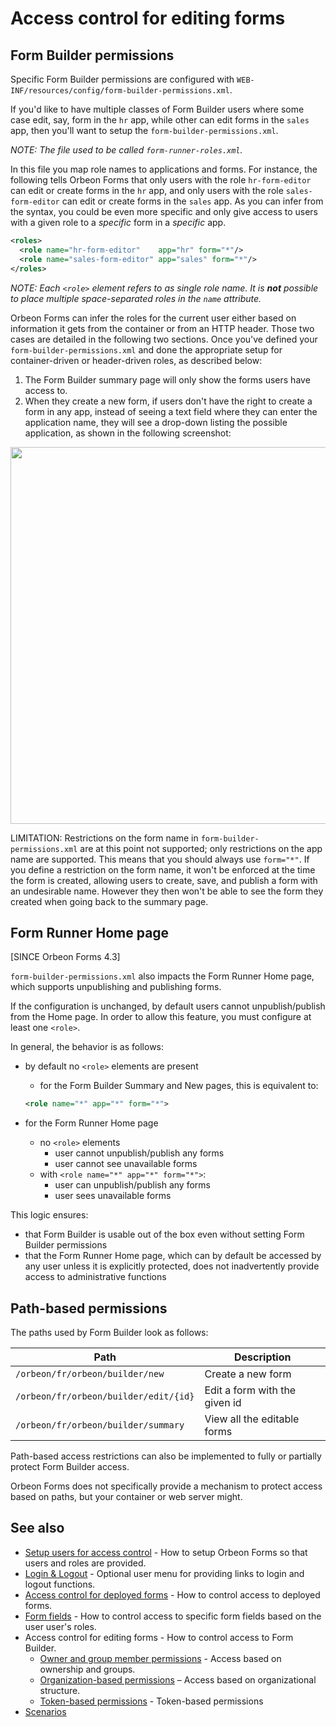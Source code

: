 # Access control for editing forms

## Form Builder permissions

Specific Form Builder permissions are configured with `WEB-INF/resources/config/form-builder-permissions.xml`.

If you'd like to have multiple classes of Form Builder users where some case edit, say, form in the `hr` app, while other can edit forms in the `sales` app, then you'll want to setup the `form-builder-permissions.xml`.

_NOTE: The file used to be called `form-runner-roles.xml`._

In this file you map role names to applications and forms. For instance, the following tells Orbeon Forms that only users with the role `hr-form-editor` can edit or create forms in the `hr` app, and only users with the role `sales-form-editor` can edit or create forms in the `sales` app. As you can infer from the syntax, you could be even more specific and only give access to users with a given role to a _specific_ form in a _specific_ app.

```xml
<roles>
  <role name="hr-form-editor"    app="hr" form="*"/>
  <role name="sales-form-editor" app="sales" form="*"/>
</roles>
```

_NOTE: Each `<role>` element refers to as single role name. It is __not__ possible to place multiple space-separated roles in the `name` attribute._

Orbeon Forms can infer the roles for the current user either based on information it gets from the container or from an HTTP header. Those two cases are detailed in the following two sections. Once you've defined your `form-builder-permissions.xml` and done the appropriate setup for container-driven or header-driven roles, as described below:

1. The Form Builder summary page will only show the forms users have access to.
2. When they create a new form, if users don't have the right to create a form in any app, instead of seeing a text field where they can enter the application name, they will see a drop-down listing the possible application, as shown in the following screenshot:

<img src="../../form-builder/images/new-form-app-dropdown.png" width="603">

LIMITATION: Restrictions on the form name in `form-builder-permissions.xml` are at this point not supported; only restrictions on the app name are supported. This means that you should always use `form="*"`. If you define a restriction on the form name, it won't be enforced at the time the form is created, allowing users to create, save, and publish a form with an undesirable name. However they then won't be able to see the form they created when going back to the summary page.

## Form Runner Home page

[SINCE Orbeon Forms 4.3]

`form-builder-permissions.xml` also impacts the Form Runner Home page, which supports unpublishing and publishing forms.

If the configuration is unchanged, by default users cannot unpublish/publish from the Home page. In order to allow this feature, you must configure at least one `<role>`.

In general, the behavior is as follows:

* by default no `<role>` elements are present
    * for the Form Builder Summary and New pages, this is equivalent to:

    ```xml
    <role name="*" app="*" form="*">
    ```
* for the Form Runner Home page
    * no `<role>` elements
        * user cannot unpublish/publish any forms
        * user cannot see unavailable forms
    * with `<role name="*" app="*" form="*">`:
        * user can unpublish/publish any forms
        * user sees unavailable forms

This logic ensures:

* that Form Builder is usable out of the box even without setting Form Builder permissions
* that the Form Runner Home page, which can by default be accessed by any user unless it is explicitly protected, does not inadvertently provide access to administrative functions

## Path-based permissions

The paths used by Form Builder look as follows:

| Path                                  | Description                   |
|---------------------------------------|-------------------------------|
| `/orbeon/fr/orbeon/builder/new`       | Create a new form             |
| `/orbeon/fr/orbeon/builder/edit/{id}` | Edit a form with the given id |
| `/orbeon/fr/orbeon/builder/summary`   | View all the editable forms   |

Path-based access restrictions can also be implemented to fully or partially protect Form Builder access.

Orbeon Forms does not specifically provide a mechanism to protect access based on paths, but your container or web server might.

## See also

- [Setup users for access control](users.md) - How to setup Orbeon Forms so that users and roles are provided.
- [Login & Logout](login-logout.md) - Optional user menu for providing links to login and logout functions.
- [Access control for deployed forms](deployed-forms.md) - How to control access to deployed forms.
- [Form fields](form-fields.md) - How to control access to specific form fields based on the user user's roles.
- Access control for editing forms - How to control access to Form Builder.
    - [Owner and group member permissions](owner-group.md) - Access based on ownership and groups.
    - [Organization-based permissions](organization.md) – Access based on organizational structure.
    - [Token-based permissions](tokens.md) - Token-based permissions
- [Scenarios](scenarios.md)

